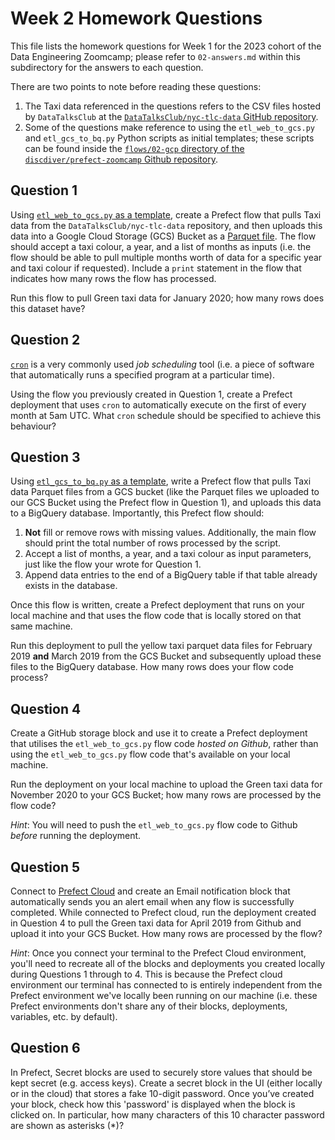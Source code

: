 # Week 2 Homework Questions

This file lists the homework questions for Week 1 for the 2023 cohort of the Data Engineering Zoomcamp; please refer to `02-answers.md` within this subdirectory for the answers to each question.

There are two points to note before reading these questions:
1. The Taxi data referenced in the questions refers to the CSV files hosted by `DataTalksClub` at the [`DataTalksClub/nyc-tlc-data` GitHub repository](https://github.com/DataTalksClub/nyc-tlc-data).
1. Some of the questions make reference to using the `etl_web_to_gcs.py` and `etl_gcs_to_bq.py` Python scripts as initial templates; these scripts can be found inside the [`flows/02-gcp` directory of the `discdiver/prefect-zoomcamp` Github repository](https://github.com/discdiver/prefect-zoomcamp/tree/main/flows/02_gcp).

## Question 1

Using [`etl_web_to_gcs.py` as a template](https://github.com/discdiver/prefect-zoomcamp/blob/main/flows/02_gcp/etl_web_to_gcs.py), create a Prefect flow that pulls Taxi data from the `DataTalksClub/nyc-tlc-data` repository, and then uploads this data into a Google Cloud Storage (GCS) Bucket as a [Parquet file](https://en.wikipedia.org/wiki/Apache_Parquet). The flow should accept a taxi colour, a year, and a list of months as inputs (i.e. the flow should be able to pull multiple months worth of data for a specific year and taxi colour if requested). Include a `print` statement in the flow that indicates how many rows the flow has processed.

Run this flow to pull Green taxi data for January 2020; how many rows does this dataset have?

## Question 2

[`cron`](https://en.wikipedia.org/wiki/Cron) is a very commonly used *job scheduling* tool (i.e. a piece of software that automatically runs a specified program at a particular time). 

Using the flow you previously created in Question 1, create a Prefect deployment that uses `cron` to automatically execute on the first of every month at 5am UTC. What `cron` schedule should be specified to achieve this behaviour?

## Question 3

Using [`etl_gcs_to_bq.py` as a template](hhttps://github.com/discdiver/prefect-zoomcamp/blob/main/flows/02_gcp/etl_gcs_to_bq.py), write a Prefect flow that pulls Taxi data Parquet files from a GCS bucket (like the Parquet files we uploaded to our GCS Bucket using the Prefect flow in Question 1), and uploads this data to a BigQuery database. Importantly, this Prefect flow should:
1. **Not** fill or remove rows with missing values. Additionally, the main flow should print the total number of rows processed by the script. 
1. Accept a list of months, a year, and a taxi colour as input parameters, just like the flow your wrote for Question 1.
1. Append data entries to the end of a BigQuery table if that table already exists in the database.

Once this flow is written, create a Prefect deployment that runs on your local machine and that uses the flow code that is locally stored on that same machine.

Run this deployment to pull the yellow taxi parquet data files for February 2019 **and** March 2019 from the GCS Bucket and subsequently upload these files to the BigQuery database. How many rows does your flow code process?

## Question 4

Create a GitHub storage block and use it to create a Prefect deployment that utilises the `etl_web_to_gcs.py` flow code *hosted on Github*, rather than using the `etl_web_to_gcs.py` flow code that's available on your local machine. 

Run the deployment on your local machine to upload the Green taxi data for November 2020 to your GCS Bucket; how many rows are processed by the flow code?

*Hint*: You will need to push the `etl_web_to_gcs.py` flow code to Github *before* running the deployment.

## Question 5

Connect to [Prefect Cloud](app.prefect.cloud) and create an Email notification block that automatically sends you an alert email when any flow is successfully completed. While connected to Prefect cloud, run the deployment created in Question 4 to pull the Green taxi data for April 2019 from Github and upload it into your GCS Bucket. How many rows are processed by the flow?

*Hint*: Once you connect your terminal to the Prefect Cloud environment, you'll need to recreate all of the blocks and deployments you created locally during Questions 1 through to 4. This is because the Prefect cloud environment our terminal has connected to is entirely independent from the Prefect environment we've locally been running on our machine (i.e. these Prefect environments don't share any of their blocks, deployments, variables, etc. by default).


## Question 6

In Prefect, Secret blocks are used to securely store values that should be kept secret (e.g. access keys). Create a secret block in the UI (either locally or in the cloud) that stores a fake 10-digit password. Once you’ve created your block, check how this 'password' is displayed when the block is clicked on. In particular, how many characters of this 10 character password are shown as asterisks (*)?